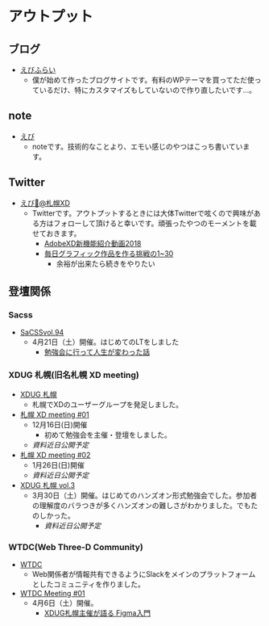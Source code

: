 # アウトプット
## ブログ
* [えびふらい](https://ebifry.jp/)
  * 僕が始めて作ったブログサイトです。有料のWPテーマを買ってただ使っているだけ、特にカスタマイズもしていないので作り直したいです…。
## note
* [えび](https://note.mu/ebifry)
  * noteです。技術的なことより、エモい感じのやつはこっち書いています。
## Twitter
* [えび🍤@札幌XD](https://twitter.com/pino_ebiebi)
  * Twitterです。アウトプットするときには大体Twitterで呟くので興味がある方はフォローして頂けると幸いです。頑張ったやつのモーメントを載せておきます。
    * [AdobeXD新機能紹介動画2018](https://twitter.com/i/moments/1042228833422761984)
    * [毎日グラフィック作品を作る挑戦の1~30](https://twitter.com/i/moments/936205314675818501)
      * 余裕が出来たら続きをやりたい
## 登壇関係
### Sacss
* [SaCSSvol.94](https://connpass.com/event/83786/)
  * 4月21日（土）開催。はじめてのLTをしました
    * [勉強会に行って人生が変わった話](https://www.slideshare.net/yutaebie/ss-94855011)

### XDUG 札幌(旧名札幌 XD meeting)
* [XDUG 札幌](https://www.facebook.com/groups/xdstudy.sapporo/)
  * 札幌でXDのユーザーグループを発足しました。
* [札幌 XD meeting #01](https://connpass.com/event/111604/)
  * 12月16日(日)開催
    * 初めて勉強会を主催・登壇をしました。
  * *資料近日公開予定*
* [札幌 XD meeting #02](https://connpass.com/event/113998/)
  * 1月26日(日)開催
  * *資料近日公開予定*
* [XDUG 札幌 vol.3](https://xdug-sapporo.connpass.com/event/122654/)
  * 3月30日（土）開催。はじめてのハンズオン形式勉強会でした。参加者の理解度のバラつきが多くハンズオンの難しさがわかりました。でもたのしかった。
    * *資料近日公開予定*
### WTDC(Web Three-D Community)
* [WTDC](https://s-wtdc.slack.com/)
  * Web関係者が情報共有できるようにSlackをメインのプラットフォームとしたコミュニティを作りました。
* [WTDC Meeting #01](https://w3dc.connpass.com/event/123048/)
  * 4月6日（土）開催。
    * [XDUG札幌主催が語る Figma入門](https://www.slideshare.net/yutaebie/xdug-figma)